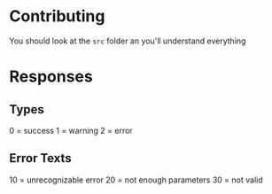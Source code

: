 # Contributing

You should look at the `src` folder an you'll understand everything


# Responses

## Types

0 = success
1 = warning
2 = error

## Error Texts

10 = unrecognizable error
20 = not enough parameters
30 = not valid